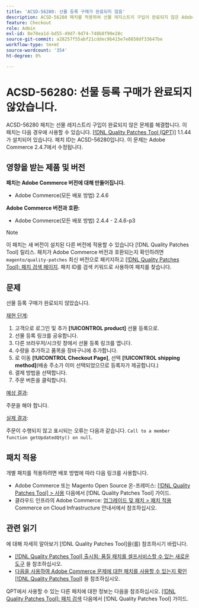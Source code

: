 ```yaml
---
title: 'ACSD-56280: 선물 등록 구매가 완료되지 않음'
description: ACSD-56280 패치를 적용하여 선물 레지스트리 구입이 완료되지 않은 Adobe Commerce 문제를 해결합니다
feature: Checkout
role: Admin
exl-id: 8e78ea1d-bd55-49d7-9d74-748b8f90e28c
source-git-commit: a28257f55abf21cddec9b415e7e8858df33647be
workflow-type: tm+mt
source-wordcount: '354'
ht-degree: 0%

---
```


# ACSD-56280: 선물 등록 구매가 완료되지 않았습니다.

ACSD-56280 패치는 선물 레지스트리 구입이 완료되지 않은 문제를 해결합니다. 이 패치는 다음 경우에 사용할 수 있습니다. [[!DNL Quality Patches Tool (QPT)]](/help/announcements/adobe-commerce-announcements/magento-quality-patches-released-new-tool-to-self-serve-quality-patches.md) 1.1.44가 설치되어 있습니다. 패치 ID는 ACSD-56280입니다. 이 문제는 Adobe Commerce 2.4.7에서 수정됩니다.

## 영향을 받는 제품 및 버전

**패치는 Adobe Commerce 버전에 대해 만들어집니다.**

* Adobe Commerce(모든 배포 방법) 2.4.6

**Adobe Commerce 버전과 호환:**

* Adobe Commerce(모든 배포 방법) 2.4.4 - 2.4.6-p3

>[!NOTE]
>
>이 패치는 새 버전이 설치된 다른 버전에 적용할 수 있습니다 [!DNL Quality Patches Tool] 릴리스. 패치가 Adobe Commerce 버전과 호환되는지 확인하려면 `magento/quality-patches` 최신 버전으로 패키지하고 [[!DNL Quality Patches Tool]: 패치 검색 페이지](https://experienceleague.adobe.com/tools/commerce-quality-patches/index.html). 패치 ID를 검색 키워드로 사용하여 패치를 찾습니다.

## 문제

선물 등록 구매가 완료되지 않았습니다.

<u>재현 단계</u>:

1. 고객으로 로그인 및 추가 **[!UICONTROL product]** 선물 등록으로.
1. 선물 등록 링크를 공유합니다.
1. 다른 브라우저/시크릿 창에서 선물 등록 링크를 엽니다.
1. 수량을 추가하고 품목을 장바구니에 추가합니다.
1. 로 이동 **[!UICONTROL Checkout Page]**, 선택 **[!UICONTROL shipping method]**(배송 주소가 이미 선택되었으므로 등록자가 제공합니다.)
1. 결제 방법을 선택합니다.
1. 주문 버튼을 클릭합니다.

<u>예상 결과</u>:

주문을 해야 합니다.

<u>실제 결과</u>:

주문이 수행되지 않고 표시되는 오류는 다음과 같습니다. `Call to a member function getUpdatedQty() on null`.

## 패치 적용

개별 패치를 적용하려면 배포 방법에 따라 다음 링크를 사용합니다.

* Adobe Commerce 또는 Magento Open Source 온-프레미스: [[!DNL Quality Patches Tool] > 사용](https://experienceleague.adobe.com/docs/commerce-operations/tools/quality-patches-tool/usage.html) 다음에서 [!DNL Quality Patches Tool] 가이드.
* 클라우드 인프라의 Adobe Commerce: [업그레이드 및 패치 > 패치 적용](https://experienceleague.adobe.com/docs/commerce-cloud-service/user-guide/develop/upgrade/apply-patches.html) Commerce on Cloud Infrastructure 안내서에서 참조하십시오.

## 관련 읽기

에 대해 자세히 알아보기 [!DNL Quality Patches Tool]을(를) 참조하시기 바랍니다.

* [[!DNL Quality Patches Tool] 출시됨: 품질 패치를 셀프서비스할 수 있는 새로운 도구](/help/announcements/adobe-commerce-announcements/magento-quality-patches-released-new-tool-to-self-serve-quality-patches.md) 을 참조하십시오.
* [다음을 사용하여 Adobe Commerce 문제에 대한 패치를 사용할 수 있는지 확인 [!DNL Quality Patches Tool]](/help/support-tools/patches-available-in-qpt-tool/check-patch-for-magento-issue-with-magento-quality-patches.md) 을 참조하십시오.

QPT에서 사용할 수 있는 다른 패치에 대한 정보는 다음을 참조하십시오. [[!DNL Quality Patches Tool]: 패치 검색](https://experienceleague.adobe.com/tools/commerce-quality-patches/index.html) 다음에서 [!DNL Quality Patches Tool] 가이드.
